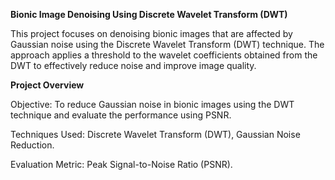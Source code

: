 **Bionic Image Denoising Using Discrete Wavelet Transform (DWT)**

This project focuses on denoising bionic images that are affected by Gaussian noise using the Discrete Wavelet Transform (DWT) technique. The approach applies a threshold to the wavelet coefficients obtained from the DWT to effectively reduce noise and improve image quality.

**Project Overview**

Objective: To reduce Gaussian noise in bionic images using the DWT technique and evaluate the performance using PSNR.

Techniques Used: Discrete Wavelet Transform (DWT), Gaussian Noise Reduction.

Evaluation Metric: Peak Signal-to-Noise Ratio (PSNR).

